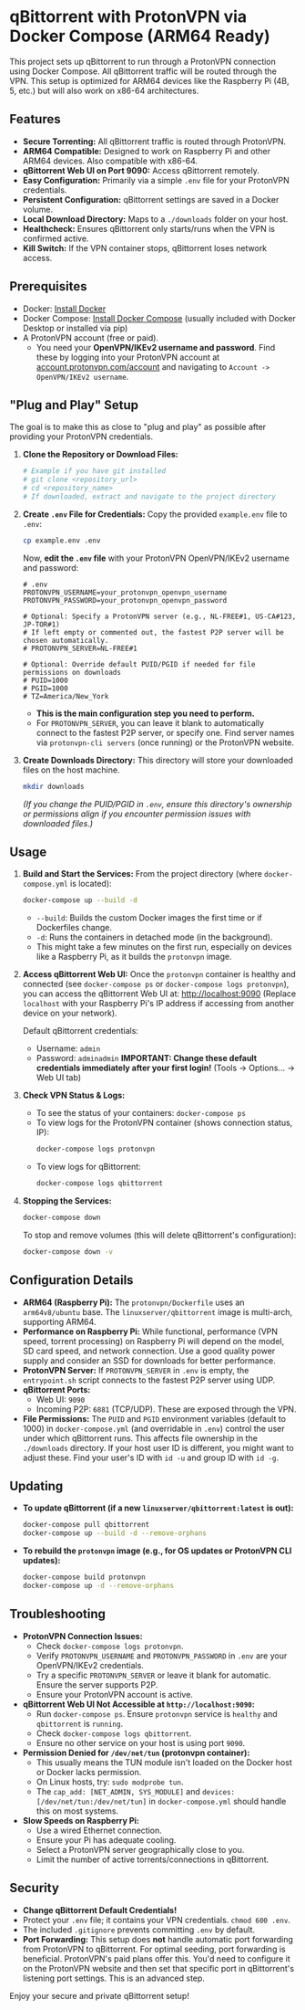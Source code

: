 # qBittorrent with ProtonVPN via Docker Compose (ARM64 Ready)

This project sets up qBittorrent to run through a ProtonVPN connection using Docker Compose. All qBittorrent traffic will be routed through the VPN. This setup is optimized for ARM64 devices like the Raspberry Pi (4B, 5, etc.) but will also work on x86-64 architectures.

## Features

-   **Secure Torrenting:** All qBittorrent traffic is routed through ProtonVPN.
-   **ARM64 Compatible:** Designed to work on Raspberry Pi and other ARM64 devices. Also compatible with x86-64.
-   **qBittorrent Web UI on Port 9090:** Access qBittorrent remotely.
-   **Easy Configuration:** Primarily via a simple `.env` file for your ProtonVPN credentials.
-   **Persistent Configuration:** qBittorrent settings are saved in a Docker volume.
-   **Local Download Directory:** Maps to a `./downloads` folder on your host.
-   **Healthcheck:** Ensures qBittorrent only starts/runs when the VPN is confirmed active.
-   **Kill Switch:** If the VPN container stops, qBittorrent loses network access.

## Prerequisites

-   Docker: [Install Docker](https://docs.docker.com/get-docker/)
-   Docker Compose: [Install Docker Compose](https://docs.docker.com/compose/install/) (usually included with Docker Desktop or installed via pip)
-   A ProtonVPN account (free or paid).
    -   You need your **OpenVPN/IKEv2 username and password**. Find these by logging into your ProtonVPN account at [account.protonvpn.com/account](https://account.protonvpn.com/account) and navigating to `Account -> OpenVPN/IKEv2 username`.

## "Plug and Play" Setup

The goal is to make this as close to "plug and play" as possible after providing your ProtonVPN credentials.

1.  **Clone the Repository or Download Files:**
    ```bash
    # Example if you have git installed
    # git clone <repository_url>
    # cd <repository_name>
    # If downloaded, extract and navigate to the project directory
    ```

2.  **Create `.env` File for Credentials:**
    Copy the provided `example.env` file to `.env`:
    ```bash
    cp example.env .env
    ```
    Now, **edit the `.env` file** with your ProtonVPN OpenVPN/IKEv2 username and password:
    ```dotenv
    # .env
    PROTONVPN_USERNAME=your_protonvpn_openvpn_username
    PROTONVPN_PASSWORD=your_protonvpn_openvpn_password

    # Optional: Specify a ProtonVPN server (e.g., NL-FREE#1, US-CA#123, JP-TOR#1)
    # If left empty or commented out, the fastest P2P server will be chosen automatically.
    # PROTONVPN_SERVER=NL-FREE#1

    # Optional: Override default PUID/PGID if needed for file permissions on downloads
    # PUID=1000
    # PGID=1000
    # TZ=America/New_York
    ```
    *   **This is the main configuration step you need to perform.**
    *   For `PROTONVPN_SERVER`, you can leave it blank to automatically connect to the fastest P2P server, or specify one. Find server names via `protonvpn-cli servers` (once running) or the ProtonVPN website.

3.  **Create Downloads Directory:**
    This directory will store your downloaded files on the host machine.
    ```bash
    mkdir downloads
    ```
    *(If you change the PUID/PGID in `.env`, ensure this directory's ownership or permissions align if you encounter permission issues with downloaded files.)*

## Usage

1.  **Build and Start the Services:**
    From the project directory (where `docker-compose.yml` is located):
    ```bash
    docker-compose up --build -d
    ```
    -   `--build`: Builds the custom Docker images the first time or if Dockerfiles change.
    -   `-d`: Runs the containers in detached mode (in the background).
    -   This might take a few minutes on the first run, especially on devices like a Raspberry Pi, as it builds the `protonvpn` image.

2.  **Access qBittorrent Web UI:**
    Once the `protonvpn` container is healthy and connected (see `docker-compose ps` or `docker-compose logs protonvpn`), you can access the qBittorrent Web UI at:
    [http://localhost:9090](http://localhost:9090)
    (Replace `localhost` with your Raspberry Pi's IP address if accessing from another device on your network).

    Default qBittorrent credentials:
    -   Username: `admin`
    -   Password: `adminadmin`
    **IMPORTANT: Change these default credentials immediately after your first login!** (Tools -> Options... -> Web UI tab)

3.  **Check VPN Status & Logs:**
    -   To see the status of your containers: `docker-compose ps`
    -   To view logs for the ProtonVPN container (shows connection status, IP):
        ```bash
        docker-compose logs protonvpn
        ```
    -   To view logs for qBittorrent:
        ```bash
        docker-compose logs qbittorrent
        ```

4.  **Stopping the Services:**
    ```bash
    docker-compose down
    ```
    To stop and remove volumes (this will delete qBittorrent's configuration):
    ```bash
    docker-compose down -v
    ```

## Configuration Details

-   **ARM64 (Raspberry Pi):** The `protonvpn/Dockerfile` uses an `arm64v8/ubuntu` base. The `linuxserver/qbittorrent` image is multi-arch, supporting ARM64.
-   **Performance on Raspberry Pi:** While functional, performance (VPN speed, torrent processing) on Raspberry Pi will depend on the model, SD card speed, and network connection. Use a good quality power supply and consider an SSD for downloads for better performance.
-   **ProtonVPN Server:** If `PROTONVPN_SERVER` in `.env` is empty, the `entrypoint.sh` script connects to the fastest P2P server using UDP.
-   **qBittorrent Ports:**
    -   Web UI: `9090`
    -   Incoming P2P: `6881` (TCP/UDP). These are exposed through the VPN.
-   **File Permissions:** The `PUID` and `PGID` environment variables (default to 1000) in `docker-compose.yml` (and overridable in `.env`) control the user under which qBittorrent runs. This affects file ownership in the `./downloads` directory. If your host user ID is different, you might want to adjust these. Find your user's ID with `id -u` and group ID with `id -g`.

## Updating

-   **To update qBittorrent (if a new `linuxserver/qbittorrent:latest` is out):**
    ```bash
    docker-compose pull qbittorrent
    docker-compose up --build -d --remove-orphans
    ```
-   **To rebuild the `protonvpn` image (e.g., for OS updates or ProtonVPN CLI updates):**
    ```bash
    docker-compose build protonvpn
    docker-compose up -d --remove-orphans
    ```

## Troubleshooting

-   **ProtonVPN Connection Issues:**
    -   Check `docker-compose logs protonvpn`.
    -   Verify `PROTONVPN_USERNAME` and `PROTONVPN_PASSWORD` in `.env` are your OpenVPN/IKEv2 credentials.
    -   Try a specific `PROTONVPN_SERVER` or leave it blank for automatic. Ensure the server supports P2P.
    -   Ensure your ProtonVPN account is active.
-   **qBittorrent Web UI Not Accessible at `http://localhost:9090`:**
    -   Run `docker-compose ps`. Ensure `protonvpn` service is `healthy` and `qbittorrent` is `running`.
    -   Check `docker-compose logs qbittorrent`.
    -   Ensure no other service on your host is using port `9090`.
-   **Permission Denied for `/dev/net/tun` (protonvpn container):**
    -   This usually means the TUN module isn't loaded on the Docker host or Docker lacks permission.
    -   On Linux hosts, try: `sudo modprobe tun`.
    -   The `cap_add: [NET_ADMIN, SYS_MODULE]` and `devices: [/dev/net/tun:/dev/net/tun]` in `docker-compose.yml` should handle this on most systems.
-   **Slow Speeds on Raspberry Pi:**
    -   Use a wired Ethernet connection.
    -   Ensure your Pi has adequate cooling.
    -   Select a ProtonVPN server geographically close to you.
    -   Limit the number of active torrents/connections in qBittorrent.

## Security

-   **Change qBittorrent Default Credentials!**
-   Protect your `.env` file; it contains your VPN credentials. `chmod 600 .env`.
-   The included `.gitignore` prevents committing `.env` by default.
-   **Port Forwarding:** This setup does **not** handle automatic port forwarding from ProtonVPN to qBittorrent. For optimal seeding, port forwarding is beneficial. ProtonVPN's paid plans offer this. You'd need to configure it on the ProtonVPN website and then set that specific port in qBittorrent's listening port settings. This is an advanced step.

Enjoy your secure and private qBittorrent setup!
